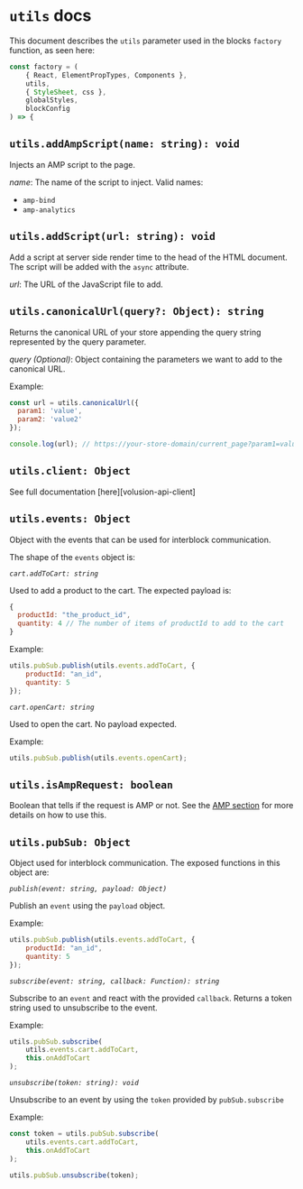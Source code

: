 # `utils` docs

This document describes the `utils` parameter used in the blocks `factory` function, as
seen here:

```js
const factory = (
    { React, ElementPropTypes, Components },
    utils,
    { StyleSheet, css },
    globalStyles,
    blockConfig
) => {
```

## `utils.addAmpScript(name: string): void`

Injects an AMP script to the page.

*name*: The name of the script to inject. Valid names:

- `amp-bind`
- `amp-analytics`


## `utils.addScript(url: string): void`

Add a script at server side render time to the head of the HTML document. The script will
be added with the `async` attribute.

*url*: The URL of the JavaScript file to add.


## `utils.canonicalUrl(query?: Object): string`

Returns the canonical URL of your store appending the query string represented by the
query parameter.

*query (Optional)*: Object containing the parameters we want to add to the canonical URL.

Example:

```js
const url = utils.canonicalUrl({
  param1: 'value',
  param2: 'value2'
});

console.log(url); // https://your-store-domain/current_page?param1=value&param2=value2
```

## `utils.client: Object`

See full documentation [here][volusion-api-client]


## `utils.events: Object`

Object with the events that can be used for interblock communication.

The shape of the `events` object is:

*`cart.addToCart: string`*

Used to add a product to the cart. The expected payload is:

```js
{
  productId: "the_product_id",
  quantity: 4 // The number of items of productId to add to the cart
}
```

Example:

```js
utils.pubSub.publish(utils.events.addToCart, {
    productId: "an_id",
    quantity: 5 
});
```

*`cart.openCart: string`*

Used to open the cart. No payload expected.

Example:

```js
utils.pubSub.publish(utils.events.openCart);
```


## `utils.isAmpRequest: boolean`

Boolean that tells if the request is AMP or not. See the [AMP section][amp] for more details on how to
use this.


## `utils.pubSub: Object`

Object used for interblock communication. The exposed functions in this object are:


*`publish(event: string, payload: Object)`*

Publish an `event` using the `payload` object.

Example:

```js
utils.pubSub.publish(utils.events.addToCart, {
    productId: "an_id",
    quantity: 5 
});
```

*`subscribe(event: string, callback: Function): string`*

Subscribe to an `event` and react with the provided `callback`. Returns a token string used to
unsubscribe to the event.

Example:

```js
utils.pubSub.subscribe(
    utils.events.cart.addToCart,
    this.onAddToCart
);
```

*`unsubscribe(token: string): void`*

Unsubscribe to an event by using the `token` provided by `pubSub.subscribe`

Example:

```js
const token = utils.pubSub.subscribe(
    utils.events.cart.addToCart,
    this.onAddToCart
);

utils.pubSub.unsubscribe(token);
```


[volusion-api]: ../volusion-api-client
[amp]: ../amp-section
